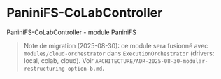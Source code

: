 # PaniniFS-CoLabController
PaniniFS-CoLabController - module PaniniFS

> Note de migration (2025-08-30): ce module sera fusionné avec `modules/cloud-orchestrator` dans `ExecutionOrchestrator` (drivers: local, colab, cloud). Voir `ARCHITECTURE/ADR-2025-08-30-modular-restructuring-option-b.md`.
